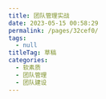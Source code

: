 ```yaml
---
title: 团队管理实战
date: 2023-05-15 00:58:29
permalink: /pages/32cef0/
tags: 
  - null
titleTag: 草稿
categories: 
  - 软素质
  - 团队管理
  - 团队建设
---
```

